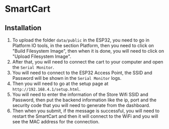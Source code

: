 # SmartCart

## Installation

1. To upload the folder `data/public` in the ESP32, you need to go in Platform IO tools, in the section Platform, then you need to click on "Build Filesystem Image", then when it is done, you will need to click on "Upload Filesystem Image".
2. After that, you will need to connect the cart to your computer and open the `Serial Monitor`.
3. You will need to connect to the ESP32 Access Point, the SSID and Password will be shown in the `Serial Monitor` logs.
4. Then you will need to go at the setup page at `http://192.168.4.1/setup.html`.
5. You will need to enter the information of the Store Wifi SSID and Password, then put the backend information like the ip, port and the security code that you will need to generate from the dashboard.
6. Then when you submit, if the message is successful, you will need to restart the SmartCart and then it will connect to the WiFi and you will see the MAC address for the connection.
